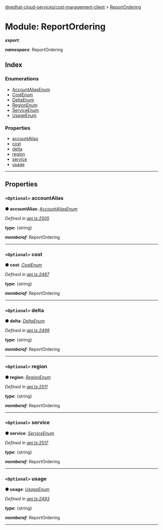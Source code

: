 [@redhat-cloud-services/cost-management-client](../README.md) > [ReportOrdering](../modules/reportordering.md)

# Module: ReportOrdering

*__export__*: 

*__namespace__*: ReportOrdering

## Index

### Enumerations

* [AccountAliasEnum](../enums/reportordering.accountaliasenum.md)
* [CostEnum](../enums/reportordering.costenum.md)
* [DeltaEnum](../enums/reportordering.deltaenum.md)
* [RegionEnum](../enums/reportordering.regionenum.md)
* [ServiceEnum](../enums/reportordering.serviceenum.md)
* [UsageEnum](../enums/reportordering.usageenum.md)

### Properties

* [accountAlias](reportordering.md#accountalias)
* [cost](reportordering.md#cost)
* [delta](reportordering.md#delta)
* [region](reportordering.md#region)
* [service](reportordering.md#service)
* [usage](reportordering.md#usage)

---

## Properties

<a id="accountalias"></a>

### `<Optional>` accountAlias

**● accountAlias**: *[AccountAliasEnum](../enums/reportordering.accountaliasenum.md)*

*Defined in [api.ts:2505](https://github.com/karelhala/javascript-clients/blob/master/packages/cost-management/api.ts#L2505)*

*__type__*: {string}

*__memberof__*: ReportOrdering

___
<a id="cost"></a>

### `<Optional>` cost

**● cost**: *[CostEnum](../enums/reportordering.costenum.md)*

*Defined in [api.ts:2487](https://github.com/karelhala/javascript-clients/blob/master/packages/cost-management/api.ts#L2487)*

*__type__*: {string}

*__memberof__*: ReportOrdering

___
<a id="delta"></a>

### `<Optional>` delta

**● delta**: *[DeltaEnum](../enums/reportordering.deltaenum.md)*

*Defined in [api.ts:2499](https://github.com/karelhala/javascript-clients/blob/master/packages/cost-management/api.ts#L2499)*

*__type__*: {string}

*__memberof__*: ReportOrdering

___
<a id="region"></a>

### `<Optional>` region

**● region**: *[RegionEnum](../enums/reportordering.regionenum.md)*

*Defined in [api.ts:2511](https://github.com/karelhala/javascript-clients/blob/master/packages/cost-management/api.ts#L2511)*

*__type__*: {string}

*__memberof__*: ReportOrdering

___
<a id="service"></a>

### `<Optional>` service

**● service**: *[ServiceEnum](../enums/reportordering.serviceenum.md)*

*Defined in [api.ts:2517](https://github.com/karelhala/javascript-clients/blob/master/packages/cost-management/api.ts#L2517)*

*__type__*: {string}

*__memberof__*: ReportOrdering

___
<a id="usage"></a>

### `<Optional>` usage

**● usage**: *[UsageEnum](../enums/reportordering.usageenum.md)*

*Defined in [api.ts:2493](https://github.com/karelhala/javascript-clients/blob/master/packages/cost-management/api.ts#L2493)*

*__type__*: {string}

*__memberof__*: ReportOrdering

___

